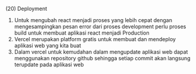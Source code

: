 (20) Deployment

1. Untuk mengubah react menjadi proses yang lebih cepat dengan mengesampingkan pesan error dari proses development perlu proses build untuk membuat aplikasi react menjadi Production
2. Vercel merupakan platform gratis untuk membuat dan mendeploy aplikasi web yang kita buat
3. Dalam vercel untuk kemudahan dalam mengupdate aplikasi web dapat menggunakan repository github sehingga setiap commit akan langsung terupdate pada aplikasi web
